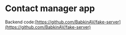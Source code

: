 # Contact manager app

  

Backend code:[https://github.com/BabkinAV/fake-server](https://github.com/BabkinAV/fake-server)
